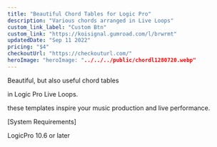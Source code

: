 ```yaml
---
title: "Beautiful Chord Tables for Logic Pro"
description: "Various chords arranged in Live Loops"
custom_link_label: "Custom Btn"
custom_link: "https://koisignal.gumroad.com/l/brwrmt"
updatedDate: "Sep 11 2022"
pricing: "$4"
checkoutUrl: "https://checkouturl.com/"
heroImage: "heroImage: "../../../public/chordl1280720.webp"
---
```


Beautiful, but also useful chord tables

in Logic Pro Live Loops.

these templates inspire your music production and live performance.

[System Requirements]

LogicPro 10.6 or later